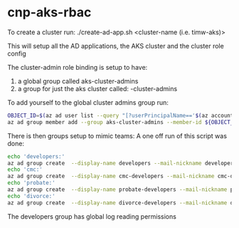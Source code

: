 # cnp-aks-rbac

To create a cluster run:
./create-ad-app.sh <cluster-name (i.e. timw-aks)>

This will setup all the AD applications, the AKS cluster and the cluster role config

The cluster-admin role binding is setup to have:
1. a global group called aks-cluster-admins
2. a group for just the aks cluster called: <cluster-name>-cluster-admins

To add yourself to the global cluster admins group run:
```bash
OBJECT_ID=$(az ad user list --query "[?userPrincipalName=='$(az account show --query user.name -o tsv)'].objectId" -o tsv)
az ad group member add --group aks-cluster-admins --member-id ${OBJECT_ID}
```

There is then groups setup to mimic teams:
A one off run of this script was done:
```bash
echo 'developers:'
az ad group create  --display-name developers --mail-nickname developers --query objectId -o tsv 
echo 'cmc:'
az ad group create  --display-name cmc-developers --mail-nickname cmc-developers --query objectId -o tsv 
echo 'probate:'
az ad group create  --display-name probate-developers --mail-nickname probate-developers --query objectId -o tsv 
echo 'divorce:'
az ad group create  --display-name divorce-developers --mail-nickname divorce-developers --query objectId -o tsv 
```

The developers group has global log reading permissions